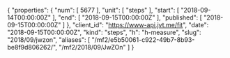 {
  "properties": {
    "num": [
      5677
    ],
    "unit": [
      "steps"
    ],
    "start": [
      "2018-09-14T00:00:00Z"
    ],
    "end": [
      "2018-09-15T00:00:00Z"
    ],
    "published": [
      "2018-09-15T00:00:00Z"
    ]
  },
  "client_id": "https://www-api.jvt.me/fit",
  "date": "2018-09-15T00:00:00Z",
  "kind": "steps",
  "h": "h-measure",
  "slug": "2018/09/jwzon",
  "aliases": [
    "/mf2/e5b50061-c922-49b7-8b93-be8f9d806262/",
    "/mf2/2018/09/JwZOn"
  ]
}
